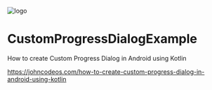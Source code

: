![logo](https://i.imgur.com/Dv73hCk.png)
# CustomProgressDialogExample
How to create Custom Progress Dialog in Android using Kotlin

https://johncodeos.com/how-to-create-custom-progress-dialog-in-android-using-kotlin

